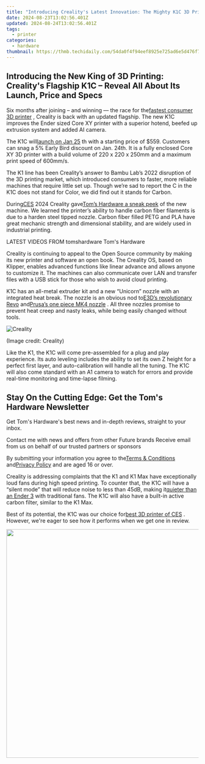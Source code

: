 ```yaml
---
title: "Introducing Creality's Latest Innovation: The Mighty K1C 3D Printer - Launch Date and Price Unveiled"
date: 2024-08-23T13:02:56.401Z
updated: 2024-08-24T13:02:56.401Z
tags:
  - printer
categories:
  - hardware
thumbnail: https://thmb.techidaily.com/54da0f4f94eef8925e725ad6e5d476f72d3b4dfe3f3f6a2e608d839212aa9eeb.jpg
---
```


## Introducing the New King of 3D Printing: Creality's Flagship K1C – Reveal All About Its Launch, Price and Specs

Six months after joining – and winning — the race for the[fastest consumer 3D printer](https://www.tomshardware.com/news/3d-printer-speed-hierarchy) , Creality is back with an updated flagship. The new K1C improves the Ender sized Core XY printer with a superior hotend, beefed up extrusion system and added AI camera.

 The K1C will[launch on Jan 25](https://shareasale.com/r.cfm?b=2015992&u=4338022&m=124834&afftrack=techidaily&urllink=https%3A%2F%2Fmalaysia-healthcare-travel-council.pxf.io%2F752oeg) th with a starting price of $559\. Customers can snag a 5% Early Bird discount on Jan. 24th. It is a fully enclosed Core XY 3D printer with a build volume of 220 x 220 x 250mm and a maximum print speed of 600mm/s.

 The K1 line has been Creality’s answer to Bambu Lab’s 2022 disruption of the 3D printing market, which introduced consumers to faster, more reliable machines that require little set up. Though we’re sad to report the C in the K1C does not stand for Color, we did find out it stands for Carbon.

 During[CES](https://www.tomshardware.com/tag/ces) 2024 Creality gave[Tom’s Hardware a sneak peek](https://www.tomshardware.com/3d-printing/creality-unveils-new-flagship-k1c-3d-printer-and-latest-ender-3-v3-model) of the new machine. We learned the printer’s ability to handle carbon fiber filaments is due to a harden steel tipped nozzle. Carbon fiber filled PETG and PLA have great mechanic strength and dimensional stability, and are widely used in industrial printing.

 LATEST VIDEOS FROM tomshardware Tom's Hardware

 Creality is continuing to appeal to the Open Source community by making its new printer and software an open book. The Creality OS, based on Klipper, enables advanced functions like linear advance and allows anyone to customize it. The machines can also communicate over LAN and transfer files with a USB stick for those who wish to avoid cloud printing.

 K1C has an all-metal extruder kit and a new “Unicorn” nozzle with an integrated heat break. The nozzle is an obvious nod to[E3D’s revolutionary Revo](https://shareasale.com/r.cfm?b=2058264&u=4338022&m=126466&afftrack=techidaily&urllink=https%3A%2F%2Fbluettifr.pxf.io%2Fbax2bv) and[Prusa’s one piece MK4 nozzle](https://www.tomshardware.com/reviews/prusa-mk4) . All three nozzles promise to prevent heat creep and nasty leaks, while being easily changed without tools.

![Creality](https://cdn.mos.cms.futurecdn.net/78b3soVfmXJvvJ8ihKojE9-320-80.jpg)

 (Image credit: Creality)

 Like the K1, the K1C will come pre-assembled for a plug and play experience. Its auto leveling includes the ability to set its own Z height for a perfect first layer, and auto-calibration will handle all the tuning. The K1C will also come standard with an A1 camera to watch for errors and provide real-time monitoring and time-lapse filming.

## Stay On the Cutting Edge: Get the Tom's Hardware Newsletter

 Get Tom's Hardware's best news and in-depth reviews, straight to your inbox.

 Contact me with news and offers from other Future brands  Receive email from us on behalf of our trusted partners or sponsors

 By submitting your information you agree to the[Terms & Conditions](https://futureplc.com/terms-conditions/) and[Privacy Policy](https://futureplc.com/privacy-policy/) and are aged 16 or over.

 Creality is addressing complaints that the K1 and K1 Max have exceptionally loud fans during high speed printing. To counter that, the K1C will have a “silent mode” that will reduce noise to less than 45dB, making it[quieter than an Ender 3](https://www.youtube.com/watch?v=mAOm78YBksg) with traditional fans. The K1C will also have a built-in active carbon filter, similar to the K1 Max.

 Best of its potential, the K1C was our choice for[best 3D printer of CES](https://www.tomshardware.com/pc-components/best-of-ces-2024) . However, we're eager to see how it performs when we get one in review.

<ins class="adsbygoogle"
     style="display:block"
     data-ad-format="autorelaxed"
     data-ad-client="ca-pub-7571918770474297"
     data-ad-slot="1223367746"></ins>



<ins class="adsbygoogle"
     style="display:block"
     data-ad-client="ca-pub-7571918770474297"
     data-ad-slot="8358498916"
     data-ad-format="auto"
     data-full-width-responsive="true"></ins>



<!-- affiliate ads begin -->
<a href="https://uperfect.sjv.io/c/5597632/1246754/15155" target="_top" id="1246754"><img src="//a.impactradius-go.com/display-ad/15155-1246754" border="0" alt="" width="600" height="600"/></a><img height="0" width="0" src="https://imp.pxf.io/i/5597632/1246754/15155" style="position:absolute;visibility:hidden;" border="0" />
<!-- affiliate ads end -->
